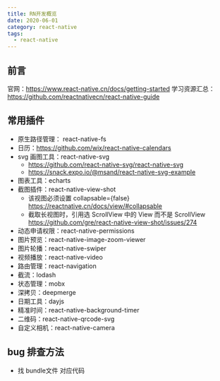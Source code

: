 ```yaml
---
title: RN开发概览
date: 2020-06-01
category: react-native
tags:
  - react-native
---
```


<!-- more -->
## 前言

官网：https://www.react-native.cn/docs/getting-started
学习资源汇总：https://github.com/reactnativecn/react-native-guide

## 常用插件

- 原生路径管理： react-native-fs
- 日历：https://github.com/wix/react-native-calendars
- svg 画图工具：react-native-svg
  - https://github.com/react-native-svg/react-native-svg
  - https://snack.expo.io/@msand/react-native-svg-example
- 图表工具：echarts
- 截图插件：react-native-view-shot
  - 该视图必须设置 collapsable={false} https://reactnative.cn/docs/view/#collapsable
  - 截取长视图时，引用选 ScrollView 中的 View 而不是 ScrollView https://github.com/gre/react-native-view-shot/issues/274
- 动态申请权限：react-native-permissions
- 图片预览：react-native-image-zoom-viewer
- 图片轮播：react-native-swiper
- 视频播放：react-native-video
- 路由管理：react-navigation
- 截流：lodash
- 状态管理：mobx
- 深拷贝：deepmerge
- 日期工具：dayjs
- 精准时间：react-native-background-timer
- 二维码：react-native-qrcode-svg
- 自定义相机：react-native-camera

## bug 排查方法

- 找 bundle文件 对应代码

